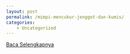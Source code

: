```yaml
---
layout: post
permalink: /mimpi-mencukur-jenggot-dan-kumis/
categories:
    - Uncategorized
---
```


[Baca Selengkapnya](/02)